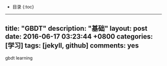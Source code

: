 * 目录
{:toc}
---
title: "GBDT"
description: "基础"
layout: post
date: 2016-06-17 03:23:44 +0800
categories: [学习]
tags: [jekyll, github]
comments: yes
---
gbdt learning
